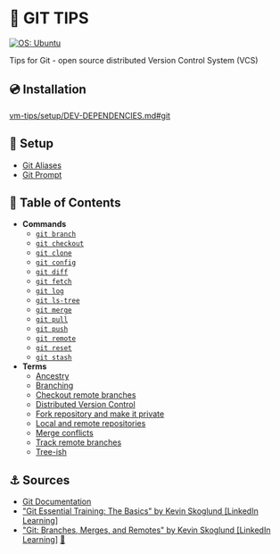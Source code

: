 # 📖 GIT TIPS

<a href="https://ubuntu.com/" rel="noreferrer">
    <img src="https://img.shields.io/badge/OS-Ubuntu-E95420" alt="OS: Ubuntu"/>
</a>

Tips for Git - open source distributed Version Control System (VCS)

## 💿 Installation

[vm-tips/setup/DEV-DEPENDENCIES.md#git](https://github.com/MarcinPrzygoda/vm-tips/blob/main/docs/setup/DEV-DEPENDENCIES.md#-git)

## 🔌 Setup
- [Git Aliases](docs/setup/GIT-ALIASES.md)
- [Git Prompt](docs/setup/GIT-PROMPT.md)

## 🌳 Table of Contents

- **Commands**
  - [`git branch`](docs/commands/GIT-BRANCH.md)
  - [`git checkout`](docs/commands/GIT-CHECKOUT.md)
  - [`git clone`](docs/commands/GIT-CLONE.md)
  - [`git config`](docs/commands/GIT-CONFIG.md)
  - [`git diff`](docs/commands/GIT-DIFF.md)
  - [`git fetch`](docs/commands/GIT-FETCH.md)
  - [`git log`](docs/commands/GIT-LOG.md)
  - [`git ls-tree`](docs/commands/GIT-LS-TREE.md)
  - [`git merge`](docs/commands/GIT-MERGE.md)
  - [`git pull`](docs/commands/GIT-PULL.md)
  - [`git push`](docs/commands/GIT-PUSH.md)
  - [`git remote`](docs/commands/GIT-REMOTE.md)
  - [`git reset`](docs/commands/GIT-RESET.md)
  - [`git stash`](docs/commands/GIT-STASH.md)
- **Terms**
  - [Ancestry](docs/terms/ANCESTRY.md)
  - [Branching](docs/terms/BRANCHING.md)
  - [Checkout remote branches](docs/terms/CHECKOUT-REMOTE-BRANCHES.md)
  - [Distributed Version Control](docs/terms/DISTRIBUTED-VERSION-CONTROL.md)
  - [Fork repository and make it private](docs/terms/PRIVATE-FORK.md)
  - [Local and remote repositories](docs/terms/LOCAL-AND-REMOTE-REPOSITORIES.md)
  - [Merge conflicts](docs/terms/MERGE-CONFLICTS.md)
  - [Track remote branches](docs/terms/TRACK-REMOTE-BRANCHES.md)
  - [Tree-ish](docs/terms/TREE-ISH.md)

## ⚓ Sources

- [Git Documentation](https://git-scm.com/docs)
- ["Git Essential Training: The Basics" by Kevin Skoglund \[LinkedIn Learning\]](https://www.linkedin.com/learning/git-essential-training-the-basics)
- ["Git: Branches, Merges, and Remotes" by Kevin Skoglund \[LinkedIn Learning\]](https://www.linkedin.com/learning/git-branches-merges-and-remotes) [🔗](https://www.linkedin.com/learning/certificates/f0fba2721dd5ddb4bfc8c1bc2400dba5e018c87ac1bedb9d08961e83c8e41aba)